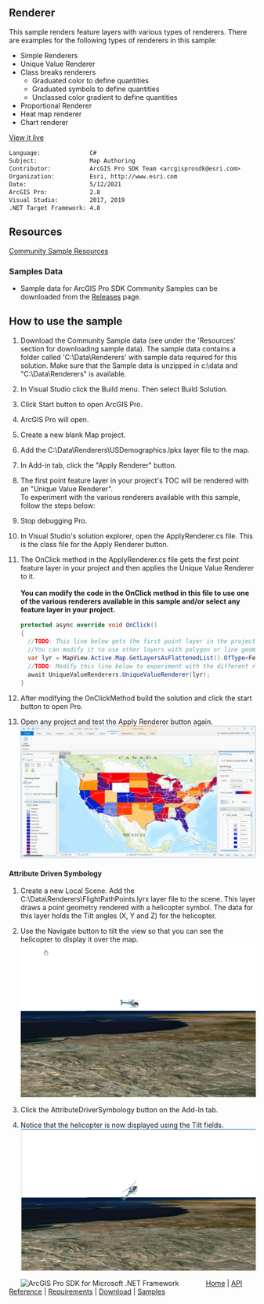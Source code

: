 ## Renderer

<!-- TODO: Write a brief abstract explaining this sample -->
This sample renders feature layers with various types of renderers. There are examples for the following types of renderers in this sample:  
  * Simple Renderers  
  * Unique Value Renderer  
  * Class breaks renderers  
      * Graduated color to define quantities  
      * Graduated symbols to define quantities  
      * Unclassed color gradient to define quantities  
  * Proportional Renderer  
  * Heat map renderer  
  * Chart renderer  
  


<a href="http://pro.arcgis.com/en/pro-app/sdk/" target="_blank">View it live</a>

<!-- TODO: Fill this section below with metadata about this sample-->
```
Language:              C#
Subject:               Map Authoring
Contributor:           ArcGIS Pro SDK Team <arcgisprosdk@esri.com>
Organization:          Esri, http://www.esri.com
Date:                  5/12/2021
ArcGIS Pro:            2.8
Visual Studio:         2017, 2019
.NET Target Framework: 4.8
```

## Resources

[Community Sample Resources](https://github.com/Esri/arcgis-pro-sdk-community-samples#resources)

### Samples Data

* Sample data for ArcGIS Pro SDK Community Samples can be downloaded from the [Releases](https://github.com/Esri/arcgis-pro-sdk-community-samples/releases) page.  

## How to use the sample
<!-- TODO: Explain how this sample can be used. To use images in this section, create the image file in your sample project's screenshots folder. Use relative url to link to this image using this syntax: ![My sample Image](FacePage/SampleImage.png) -->
1. Download the Community Sample data (see under the 'Resources' section for downloading sample data).  The sample data contains a folder called 'C:\Data\Renderers' with sample data required for this solution.  Make sure that the Sample data is unzipped in c:\data and "C:\Data\Renderers" is available.  
1. In Visual Studio click the Build menu. Then select Build Solution.    
1. Click Start button to open ArcGIS Pro.  
1. ArcGIS Pro will open.   
1. Create a new blank Map project.   
1. Add the C:\Data\Renderers\USDemographics.lpkx layer file to the map.   
1. In Add-in tab, click the "Apply Renderer" button.  
1. The first point feature layer in your project's TOC will be rendered with an "Unique Value Renderer".  
To experiment with the various renderers available with this sample, follow the steps below:  
  
1. Stop debugging Pro.  
1. In Visual Studio's solution explorer, open the ApplyRenderer.cs file. This is the class file for the Apply Renderer button.  
1. The OnClick method in the ApplyRenderer.cs file gets the first point feature layer in your project and then applies the Unique Value Renderer to it.<br />  
   **You can modify the code in the OnClick method in this file to use one of the various renderers available in this sample and/or select any feature layer in your project.**  
    ```c#  
    protected async override void OnClick()  
    {  
      //TODO: This line below gets the first point layer in the project to apply a renderer.  
      //You can modify it to use other layers with polygon or line geometry if needed.  
      var lyr = MapView.Active.Map.GetLayersAsFlattenedList().OfType<FeatureLayer>().FirstOrDefault(s => s.ShapeType == esriGeometryType.esriGeometryPoint);  
      //TODO: Modify this line below to experiment with the different renderers  
      await UniqueValueRenderers.UniqueValueRenderer(lyr);  
    }  
    ```
1. After modifying the OnClickMethod build the solution and click the start button to open Pro.    
1. Open any project and test the Apply Renderer button again.  
![UI](screenshots/Renderers.png)  
#### Attribute Driven Symbology  
  
1. Create a new Local Scene. Add the C:\Data\Renderers\FlightPathPoints.lyrx layer file to the scene.  This layer draws a point geometry rendered with a helicopter symbol.  The data for this layer holds the Tilt angles (X, Y and Z) for the helicopter.  
1. Use the Navigate button to tilt the view so that you can see the helicopter to display it over the map.  
![Tilt](screenshots/tilt.png)  
  
1. Click the AttributeDriverSymbology button on the Add-In tab.  
1. Notice that the helicopter is now displayed using the Tilt fields.  
![AttrbuteDriverSymbology](screenshots/AttrbuteDriverSymbology.png)  
  


<!-- End -->

&nbsp;&nbsp;&nbsp;&nbsp;&nbsp;&nbsp;<img src="https://esri.github.io/arcgis-pro-sdk/images/ArcGISPro.png"  alt="ArcGIS Pro SDK for Microsoft .NET Framework" height = "20" width = "20" align="top"  >
&nbsp;&nbsp;&nbsp;&nbsp;&nbsp;&nbsp;&nbsp;&nbsp;&nbsp;&nbsp;&nbsp;&nbsp;
[Home](https://github.com/Esri/arcgis-pro-sdk/wiki) | <a href="https://pro.arcgis.com/en/pro-app/latest/sdk/api-reference" target="_blank">API Reference</a> | [Requirements](https://github.com/Esri/arcgis-pro-sdk/wiki#requirements) | [Download](https://github.com/Esri/arcgis-pro-sdk/wiki#installing-arcgis-pro-sdk-for-net) | <a href="https://github.com/esri/arcgis-pro-sdk-community-samples" target="_blank">Samples</a>
